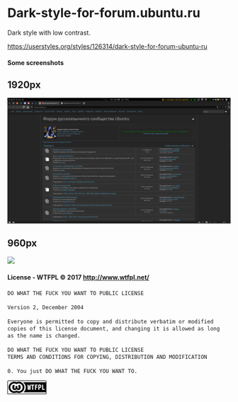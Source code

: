# Dark-style-for-forum.ubuntu.ru
Dark style with low contrast.

https://userstyles.org/styles/126314/dark-style-for-forum-ubuntu-ru

#### Some screenshots

## 1920px
![](/screenshots/1920.png?raw=true)

## 960px
![](/screenshots/920.png?raw=true)

#### License - WTFPL © 2017  http://www.wtfpl.net/
 

```
DO WHAT THE FUCK YOU WANT TO PUBLIC LICENSE 

Version 2, December 2004

Everyone is permitted to copy and distribute verbatim or modified
copies of this license document, and changing it is allowed as long
as the name is changed.

DO WHAT THE FUCK YOU WANT TO PUBLIC LICENSE
TERMS AND CONDITIONS FOR COPYING, DISTRIBUTION AND MODIFICATION

0. You just DO WHAT THE FUCK YOU WANT TO.

```
[![WTFPL](/screenshots/wtfpl-badge-1.png?raw=true)](http://www.wtfpl.net "WTFPL")
